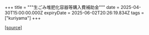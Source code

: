 +++
title = """生ごみ堆肥化容器等購入費補助金"""
date = 2025-04-30T15:00:00.000Z
expiryDate = 2025-06-02T20:26:19.834Z
tags = ["kuriyama"]
+++


[[source]](https://www.town.kuriyama.hokkaido.jp/soshiki/45/28246.html)
